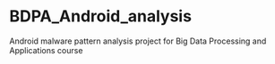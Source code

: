 # BDPA_Android_analysis
Android malware pattern analysis project for Big Data Processing and Applications course
